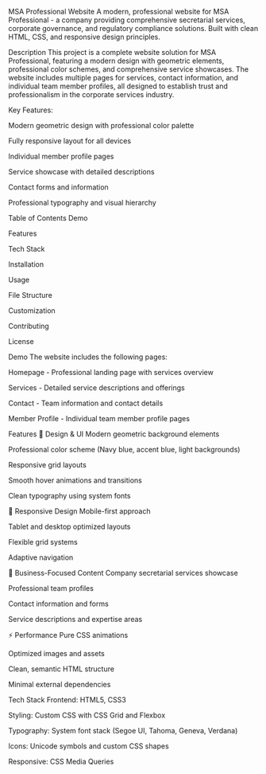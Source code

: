 MSA Professional Website
A modern, professional website for MSA Professional - a company providing comprehensive secretarial services, corporate governance, and regulatory compliance solutions. Built with clean HTML, CSS, and responsive design principles.

Description
This project is a complete website solution for MSA Professional, featuring a modern design with geometric elements, professional color schemes, and comprehensive service showcases. The website includes multiple pages for services, contact information, and individual team member profiles, all designed to establish trust and professionalism in the corporate services industry.

Key Features:

Modern geometric design with professional color palette

Fully responsive layout for all devices

Individual member profile pages

Service showcase with detailed descriptions

Contact forms and information

Professional typography and visual hierarchy

Table of Contents
Demo

Features

Tech Stack

Installation

Usage

File Structure

Customization

Contributing

License

Demo
The website includes the following pages:

Homepage - Professional landing page with services overview

Services - Detailed service descriptions and offerings

Contact - Team information and contact details

Member Profile - Individual team member profile pages

Features
🎨 Design & UI
Modern geometric background elements

Professional color scheme (Navy blue, accent blue, light backgrounds)

Responsive grid layouts

Smooth hover animations and transitions

Clean typography using system fonts

📱 Responsive Design
Mobile-first approach

Tablet and desktop optimized layouts

Flexible grid systems

Adaptive navigation

🏢 Business-Focused Content
Company secretarial services showcase

Professional team profiles

Contact information and forms

Service descriptions and expertise areas

⚡ Performance
Pure CSS animations

Optimized images and assets

Clean, semantic HTML structure

Minimal external dependencies

Tech Stack
Frontend: HTML5, CSS3

Styling: Custom CSS with CSS Grid and Flexbox

Typography: System font stack (Segoe UI, Tahoma, Geneva, Verdana)

Icons: Unicode symbols and custom CSS shapes

Responsive: CSS Media Queries

